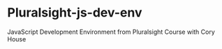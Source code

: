 # Pluralsight-js-dev-env
JavaScript Development Environment from Pluralsight Course with Cory House
